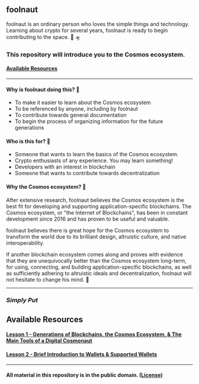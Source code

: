 ## **foolnaut**

foolnaut is an ordinary person who loves the simple things and technology. Learning about crypto for several years, foolnaut is ready to begin contributing to the space. 🌌 🛸

### **This repository will introduce you to the Cosmos ecosystem.**

#### [Available Resources](#available-resources)

---

#### Why is foolnaut doing this? 👀
- To make it easier to learn about the Cosmos ecosystem
- To be referenced by anyone, including by foolnaut
- To contribute towards general documentation
- To begin the process of organizing information for the future generations

#### Who is this for? 🤔
- Someone that wants to learn the basics of the Cosmos ecosystem.
- Crypto enthusiasts of any experience. You may learn something!
- Developers with an interest in blockchain
- Someone that wants to contribute towards decentralization

#### Why the Cosmos ecosystem? 💜
After extensive research, foolnaut believes the Cosmos ecosystem is the best fit for developing and supporting application-specific blockchains. The Cosmos ecosystem, or "the Internet of Blockchains", has been in constant development since 2016 and has proven to be useful and valuable.

foolnaut believes there is great hope for the Cosmos ecosystem to transform the world due to its brilliant design, altruistic culture, and native interoperability.

If another blockchain ecosystem comes along and proves with evidence that they are unequivocally better than the Cosmos ecosystem long-term, for using, connecting, and building application-specific blockchains, as well as sufficiently adhering to altruistic ideals and decentralization, foolnaut will not hesitate to change his mind. 🙏

---

### ___Simply Put___
## **Available Resources**

#### [Lesson 1 - Generations of Blockchains, the Cosmos Ecosystem, & The Main Tools of a Digital Cosmonaut](lesson_1.md)

#### [Lesson 2 - Brief Introduction to Wallets & Supported Wallets](lesson_2.md)



---

#### **All material in this repository is in the public domain.** ([License](LICENSE.md))
